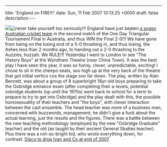 ---
title: 'England on FIRE!!!'
date: Sun, 11 Feb 2007 13:13:25 +0000
draft: false
description:---

![](/shared/2007/02/engcricvictory.jpg)![](/shared/2007/02/leksi-205043669.jpg "never take yourself too seriously!!!") England have just beaten [a soggy Australian cricket team](http://www.bbc.co.uk/go/homepage/int/sp/shdr/hs1/t/-/news/sport1/hi/cricket/england/6349169.stm) in the second match of the One Day Triangular Tournament Final in Australia, and thus WIN the Final 2-0!!! We have gone from being on the losing end of a 5-0 thrashing in, and thus losing, the Ashes less than 2 months ago, to handing out a 2-0 thrashing to the Auzzies, huzzah. We RULE!!! Yesterday I went to London to see "The History Boys" at the Wyndham Theatre (near China Town). It was the best play I have seen this year, it was so funny, clever, unpredictable, exciting! I chose to sit in the cheepo seats, soo high up at the very back of the theatre that got initial vertico cos the stage soo far down. The play, written by Alan Bennett, was about a group of 8 superbright 18yr-old boys preparing to take the Oxbridge entrance exam (after completing their a-levels, potential oxbridge students (up until the 1970s) went back to school for a term to prepare to try to get into Oxbridge) and the play dealt with this, the possible homosexuality of their teachers and "the boys", with clever interaction between the cast ensamble. The head teacher was more of a business man, concerned with buzzwords, management, he didn't give a fuck about the actual learning, just the results and the figures. There was a battle between the new teaching methodology (employed by the new "Oxbridge Graduate" teacher) and the old (as taught by their ancient General Studies teacher). Plus there was a not-so-bright kid, who wrote everything down, for contrast. [Disco to drop Ivan and Co at end of 2007](http://www.cyclingnews.com/news.php?id=news/2007/feb07/feb10news)
